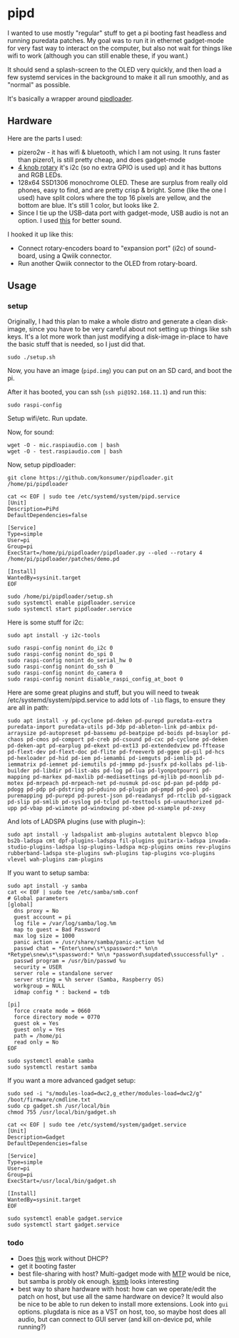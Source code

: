 # pipd

I wanted to use mostly "regular" stuff to get a pi booting fast headless and running puredata patches. My goal was to run it in ethernet gadget-mode for very fast way to interact on the computer, but also not wait for things like wifi to work (although you can still enable these, if you want.)

It should send a splash-screen to the OLED very quickly, and then load a few systemd services in the background to make it all run smoothly, and as "normal" as possible.

It's basically a wrapper around [pipdloader](https://github.com/konsumer/pipdloader).

## Hardware

Here are the parts I used:

- pizero2w - it has wifi & bluetooth, which I am not using. It runs faster than pizero1, is still pretty cheap, and does gadget-mode
- [4 knob rotary](https://www.adafruit.com/product/5752) it's i2c (so no extra GPIO is used up) and it has buttons and RGB LEDs.
- 128x64 SSD1306 monochrome OLED. These are surplus from really old phones, easy to find, and are pretty crisp & bright. Some (like the one I used) have split colors where the top 16 pixels are yellow, and the bottom are blue. It's still 1 color, but looks like 2.
- Since I tie up the USB-data port with gadget-mode, USB audio is not an option. I used [this](https://www.amazon.com/RASPIAUDIO-Audio-Sound-Ultra-Raspberry/dp/B09JK728MB) for better sound.

I hooked it up like this:

- Connect rotary-encoders board to "expansion port" (i2c) of sound-board, using a Qwiik connector.
- Run another Qwiik connector to the OLED from rotary-board.


## Usage

### setup

Originally, I had this plan to make a whole distro and generate a clean disk-image, since you have to be very careful about not setting up things like ssh keys. It's a lot more work than just modifying a disk-image in-place to have the basic stuff that is needed, so I just did that.

```
sudo ./setup.sh
```

Now, you have an image (`pipd.img`) you can put on an SD card, and boot the pi.

After it has booted, you can ssh (`ssh pi@192.168.11.1`) and run this:

```
sudo raspi-config
```

Setup wifi/etc. Run update.

Now, for sound:

```
wget -O - mic.raspiaudio.com | bash
wget -O - test.raspiaudio.com | bash
```

Now, setup pipdloader:

```
git clone https://github.com/konsumer/pipdloader.git /home/pi/pipdloader

cat << EOF | sudo tee /etc/systemd/system/pipd.service
[Unit]
Description=PiPd
DefaultDependencies=false

[Service]
Type=simple
User=pi
Group=pi
ExecStart=/home/pi/pipdloader/pipdloader.py --oled --rotary 4 /home/pi/pipdloader/patches/demo.pd

[Install]
WantedBy=sysinit.target
EOF

sudo /home/pi/pipdloader/setup.sh
sudo systemctl enable pipdloader.service
sudo systemctl start pipdloader.service
```

Here is some stuff for i2c:

```
sudo apt install -y i2c-tools

sudo raspi-config nonint do_i2c 0
sudo raspi-config nonint do_spi 0
sudo raspi-config nonint do_serial_hw 0
sudo raspi-config nonint do_ssh 0
sudo raspi-config nonint do_camera 0
sudo raspi-config nonint disable_raspi_config_at_boot 0
```

Here are some great plugins and stuff, but you will need to tweak /etc/systemd/system/pipd.service to add lots of `-lib` flags, to ensure they are all in path:

```
sudo apt install -y pd-cyclone pd-deken pd-purepd puredata-extra puredata-import puredata-utils pd-3dp pd-ableton-link pd-ambix pd-arraysize pd-autopreset pd-bassemu pd-beatpipe pd-boids pd-bsaylor pd-chaos pd-cmos pd-comport pd-creb pd-csound pd-cxc pd-cyclone pd-deken pd-deken-apt pd-earplug pd-ekext pd-ext13 pd-extendedview pd-fftease pd-flext-dev pd-flext-doc pd-flite pd-freeverb pd-ggee pd-gil pd-hcs pd-hexloader pd-hid pd-iem pd-iemambi pd-iemguts pd-iemlib pd-iemmatrix pd-iemnet pd-iemutils pd-jmmmp pd-jsusfx pd-kollabs pd-lib-builder pd-libdir pd-list-abs pd-log pd-lua pd-lyonpotpourri pd-mapping pd-markex pd-maxlib pd-mediasettings pd-mjlib pd-moonlib pd-motex pd-mrpeach pd-mrpeach-net pd-nusmuk pd-osc pd-pan pd-pddp pd-pdogg pd-pdp pd-pdstring pd-pduino pd-plugin pd-pmpd pd-pool pd-puremapping pd-purepd pd-purest-json pd-readanysf pd-rtclib pd-sigpack pd-slip pd-smlib pd-syslog pd-tclpd pd-testtools pd-unauthorized pd-upp pd-vbap pd-wiimote pd-windowing pd-xbee pd-xsample pd-zexy
```

And lots of LADSPA plugins (use with plugin~):

```
sudo apt install -y ladspalist amb-plugins autotalent blepvco blop bs2b-ladspa cmt dpf-plugins-ladspa fil-plugins guitarix-ladspa invada-studio-plugins-ladspa lsp-plugins-ladspa mcp-plugins omins rev-plugins rubberband-ladspa ste-plugins swh-plugins tap-plugins vco-plugins vlevel wah-plugins zam-plugins
```

If you want to setup samba:

```
sudo apt install -y samba
cat << EOF | sudo tee /etc/samba/smb.conf
# Global parameters
[global]
  dns proxy = No
  guest account = pi
  log file = /var/log/samba/log.%m
  map to guest = Bad Password
  max log size = 1000
  panic action = /usr/share/samba/panic-action %d
  passwd chat = *Enter\snew\s*\spassword:* %n\n *Retype\snew\s*\spassword:* %n\n *password\supdated\ssuccessfully* .
  passwd program = /usr/bin/passwd %u
  security = USER
  server role = standalone server
  server string = %h server (Samba, Raspberry OS)
  workgroup = NULL
  idmap config * : backend = tdb

[pi]
  force create mode = 0660
  force directory mode = 0770
  guest ok = Yes
  guest only = Yes
  path = /home/pi
  read only = No
EOF

sudo systemctl enable samba
sudo systemctl restart samba
```

If you want a more advanced gadget setup:

```
sudo sed -i "s/modules-load=dwc2,g_ether/modules-load=dwc2/g" /boot/firmware/cmdline.txt
sudo cp gadget.sh /usr/local/bin
chmod 755 /usr/local/bin/gadget.sh

cat << EOF | sudo tee /etc/systemd/system/gadget.service
[Unit]
Description=Gadget
DefaultDependencies=false

[Service]
Type=simple
User=pi
Group=pi
ExecStart=/usr/local/bin/gadget.sh

[Install]
WantedBy=sysinit.target
EOF

sudo systemctl enable gadget.service
sudo systemctl start gadget.service

```

### todo

- Does [this](https://gist.github.com/gbaman/975e2db164b3ca2b51ae11e45e8fd40a) work without DHCP?
- get it booting faster
- best file-sharing with host? Multi-gadget mode with [MTP](https://github.com/viveris/uMTP-Responder) would be nice, but samba is probly ok enough. [ksmb](https://docs.kernel.org/next/filesystems/cifs/ksmbd.html) looks interesting
- best way to share hardware with host: how can we operate/edit the patch on host, but use all the same hardware on device? It would also be nice to be able to run deken to install more extensions. Look into `gui` options. plugdata is nice as a VST on host, too, so maybe host does all audio, but can connect to GUI server (and kill on-device pd, while running?)

